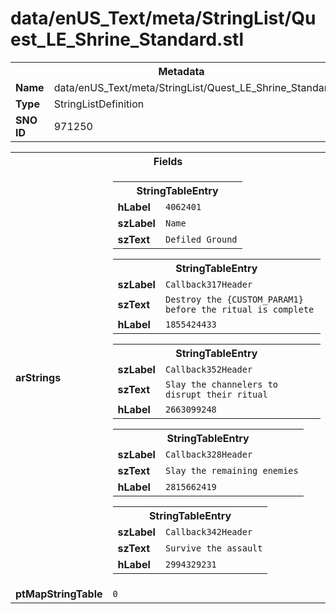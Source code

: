 <h1>data/enUS_Text/meta/StringList/Quest_LE_Shrine_Standard.stl</h1><table><tr><th colspan="100%">Metadata</th></tr><tr><td><b>Name</b></td><td>data/enUS_Text/meta/StringList/Quest_LE_Shrine_Standard.stl</td></tr><tr><td><b>Type</b></td><td>StringListDefinition</td></tr><tr><td><b>SNO ID</b></td><td>971250</td></tr></table>

<table><tr><th colspan="100%">Fields</th></tr><tr><td><b>arStrings</b></td><td><table><tr><th colspan="100%">StringTableEntry</th></tr><tr><td><b>hLabel</b></td><td><code>4062401</code></td></tr><tr><td><b>szLabel</b></td><td><code>Name</code></td></tr><tr><td><b>szText</b></td><td><code>Defiled Ground</code></td></tr></table>


<table><tr><th colspan="100%">StringTableEntry</th></tr><tr><td><b>szLabel</b></td><td><code>Callback317Header</code></td></tr><tr><td><b>szText</b></td><td><code>Destroy the {CUSTOM_PARAM1} before the ritual is complete</code></td></tr><tr><td><b>hLabel</b></td><td><code>1855424433</code></td></tr></table>


<table><tr><th colspan="100%">StringTableEntry</th></tr><tr><td><b>szLabel</b></td><td><code>Callback352Header</code></td></tr><tr><td><b>szText</b></td><td><code>Slay the channelers to disrupt their ritual</code></td></tr><tr><td><b>hLabel</b></td><td><code>2663099248</code></td></tr></table>


<table><tr><th colspan="100%">StringTableEntry</th></tr><tr><td><b>szLabel</b></td><td><code>Callback328Header</code></td></tr><tr><td><b>szText</b></td><td><code>Slay the remaining enemies</code></td></tr><tr><td><b>hLabel</b></td><td><code>2815662419</code></td></tr></table>


<table><tr><th colspan="100%">StringTableEntry</th></tr><tr><td><b>szLabel</b></td><td><code>Callback342Header</code></td></tr><tr><td><b>szText</b></td><td><code>Survive the assault</code></td></tr><tr><td><b>hLabel</b></td><td><code>2994329231</code></td></tr></table>


</td></tr><tr><td><b>ptMapStringTable</b></td><td><code>0</code></td></tr></table>

